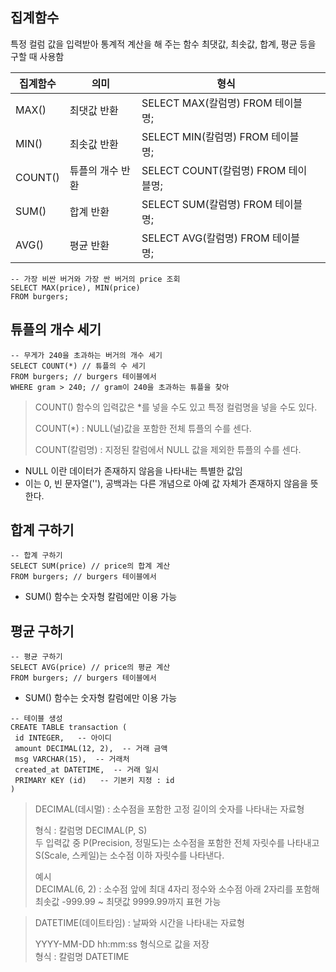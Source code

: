 ## 집계함수 
특정 컬럼 값을 입력받아 통계적 계산을 해 주는 함수
최댓값, 최솟값, 합계, 평균 등을 구할 때 사용함 

| 집계함수    | 의미        | 형식                           |                                                |
|---------|-----------|------------------------------|--------|
| MAX()   | 최댓값 반환    | SELECT MAX(칼럼명) FROM 테이블명;   
| MIN()   | 최솟값 반환    | SELECT MIN(칼럼명) FROM 테이블명;                                    |
| COUNT() | 튜플의 개수 반환 | SELECT COUNT(칼럼명) FROM 테이블명;   |
| SUM()   | 합계 반환     | SELECT SUM(칼럼명) FROM 테이블명;   |
| AVG()   | 평균 반환     | SELECT AVG(칼럼명) FROM 테이블명;           |

```
-- 가장 비싼 버거와 가장 싼 버거의 price 조회
SELECT MAX(price), MIN(price)
FROM burgers; 
```

## 튜플의 개수 세기 
```
-- 무게가 240을 초과하는 버거의 개수 세기 
SELECT COUNT(*) // 튜플의 수 세기 
FROM burgers; // burgers 테이블에서 
WHERE gram > 240; // gram이 240을 초과하는 튜플을 찾아
```

> COUNT() 함수의 입력값은 *를 넣을 수도 있고 특정 컬럼명을 넣을 수도 있다.   
> 
> COUNT(*) : NULL(널)값을  포함한 전체 튜플의 수를 센다.  
> 
> COUNT(칼럼명) : 지정된 칼럼에서 NULL 값을 제외한 튜플의 수를 센다.  

- NULL 이란 데이터가 존재하지 않음을 나타내는 특별한 값임   
- 이는 0, 빈 문자열(''), 공백과는 다른 개념으로 아예 값 자체가 존재하지 않음을 뜻한다. 

## 합계 구하기 
```
-- 합계 구하기
SELECT SUM(price) // price의 합계 계산 
FROM burgers; // burgers 테이블에서
```
- SUM() 함수는 숫자형 칼럼에만 이용 가능

## 평균 구하기
```
-- 평균 구하기 
SELECT AVG(price) // price의 평균 계산 
FROM burgers; // burgers 테이블에서
```
- SUM() 함수는 숫자형 칼럼에만 이용 가능

```
-- 테이블 생성 
CREATE TABLE transaction (
 id INTEGER,   -- 아이디 
 amount DECIMAL(12, 2),  -- 거래 금액 
 msg VARCHAR(15),  -- 거래처 
 created_at DATETIME,  -- 거래 일시 
 PRIMARY KEY (id)   -- 기본키 지정 : id 
)
```

> DECIMAL(데시멀) : 소수점을 포함한 고정 길이의 숫자를 나타내는 자료형   
> 
> 형식 : 칼럼명 DECIMAL(P, S)  
> 두 입력값 중 P(Precision, 정밀도)는 소수점을 포함한 전체 자릿수를 나타내고   
> S(Scale, 스케일)는 소수점 이하 자릿수를 나타낸다.   
> 
> 예시   
> DECIMAL(6, 2) : 소수점 앞에 최대 4자리 정수와 소수점 아래 2자리를 포함해   
> 최솟값 -999.99 ~ 최댓값 9999.99까지 표현 가능 

> DATETIME(데이트타임) : 날짜와 시간을 나타내는 자료형   
> 
> YYYY-MM-DD hh:mm:ss 형식으로 값을 저장   
> 형식 : 칼럼명 DATETIME  

